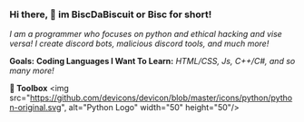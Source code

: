 ### Hi there, 👋 im BiscDaBiscuit or Bisc for short!

*I am a programmer who focuses on python and ethical hacking and vise versa!*
*I create discord bots, malicious discord tools, and much more!*

__**Goals:**__
**Coding Languages I Want To Learn:** *HTML/CSS, Js, C++/C#, and so many more!*

**🧰 Toolbox**
<img src="https://github.com/devicons/devicon/blob/master/icons/python/python-original.svg", alt="Python Logo" width="50" height="50"/>
